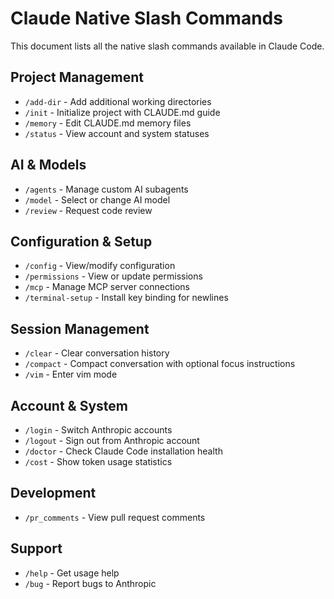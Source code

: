# Claude Native Slash Commands

This document lists all the native slash commands available in Claude Code.

## Project Management

- `/add-dir` - Add additional working directories
- `/init` - Initialize project with CLAUDE.md guide
- `/memory` - Edit CLAUDE.md memory files
- `/status` - View account and system statuses

## AI & Models

- `/agents` - Manage custom AI subagents
- `/model` - Select or change AI model
- `/review` - Request code review

## Configuration & Setup

- `/config` - View/modify configuration
- `/permissions` - View or update permissions
- `/mcp` - Manage MCP server connections
- `/terminal-setup` - Install key binding for newlines

## Session Management

- `/clear` - Clear conversation history
- `/compact` - Compact conversation with optional focus instructions
- `/vim` - Enter vim mode

## Account & System

- `/login` - Switch Anthropic accounts
- `/logout` - Sign out from Anthropic account
- `/doctor` - Check Claude Code installation health
- `/cost` - Show token usage statistics

## Development

- `/pr_comments` - View pull request comments

## Support

- `/help` - Get usage help
- `/bug` - Report bugs to Anthropic